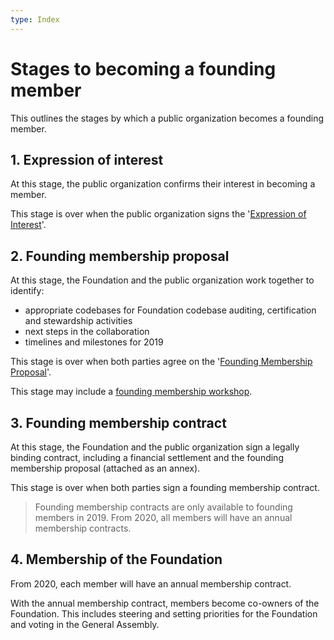 ```yaml
---
type: Index
---
```



# Stages to becoming a founding member

This outlines the stages by which a public organization becomes a founding member.

## 1. Expression of interest

At this stage, the public organization confirms their interest in becoming a member.

This stage is over when the public organization signs the '[Expression of Interest](expression-of-interest.md)'.

## 2. Founding membership proposal

At this stage, the Foundation and the public organization work together to identify:
* appropriate codebases for Foundation codebase auditing, certification and stewardship activities
* next steps in the collaboration
* timelines and milestones for 2019

This stage is over when both parties agree on the '[Founding Membership Proposal](founding-membership-proposal.md)'.

This stage may include a [founding membership workshop](founding-membership-workshop.md).

## 3. Founding membership contract

At this stage, the Foundation and the public organization sign a legally binding contract, including a financial settlement and the founding membership proposal (attached as an annex).

This stage is over when both parties sign a founding membership contract.

> Founding membership contracts are only available to founding members in 2019. From 2020, all members will have an annual membership contracts.

## 4. Membership of the Foundation

From 2020, each member will have an annual membership contract.

With the annual membership contract, members become co-owners of the Foundation. This includes steering and setting priorities for the Foundation and voting in the General Assembly. 
